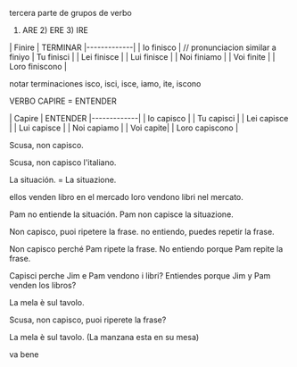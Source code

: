 tercera parte de grupos de verbo

1) ARE 2) ERE 3) IRE

|  Finire | TERMINAR
|-------------|
| Io finisco | // pronunciacion similar a finiyo
| Tu finisci |
| Lei finisce  | 
| Lui finisce  | 
| Noi finiamo | 
| Voi finite | 
| Loro finiscono | 

notar terminaciones isco, isci, isce, iamo, ite, iscono

VERBO CAPIRE = ENTENDER

|  Capire | ENTENDER
|-------------|
| Io capisco | 
| Tu capisci |
| Lei capisce  | 
| Lui capisce | 
| Noi capiamo | 
| Voi capite| 
| Loro capiscono | 

Scusa, non capisco.

Scusa, non capisco l'italiano.

La situación. = La situazione.


ellos venden libro en el mercado
loro vendono libri nel mercato.

Pam no entiende la situación.
Pam non capisce la situazione.

Non capisco, puoi ripetere la frase.
no entiendo, puedes repetir la frase.

Non capisco perché Pam ripete la frase.
No entiendo porque Pam repite la frase.

Capisci perche Jim e Pam vendono i libri?
Entiendes porque Jim y Pam venden los libros?

La mela è sul tavolo.

Scusa, non capisco, puoi riperete la frase?

La mela è sul tavolo. (La manzana esta en su mesa)

va bene